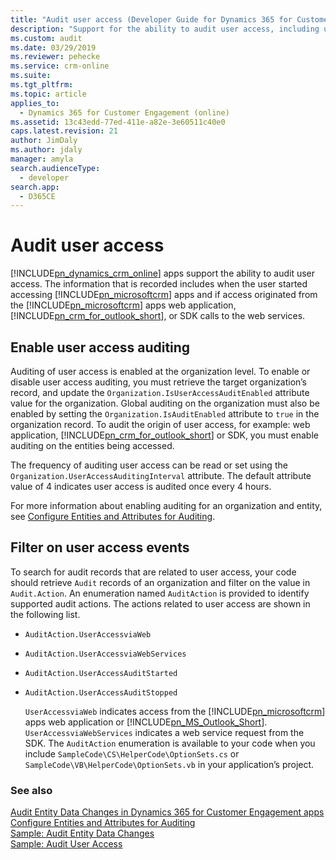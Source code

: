```yaml
---
title: "Audit user access (Developer Guide for Dynamics 365 for Customer Engagement apps) | MicrosoftDocs"
description: "Support for the ability to audit user access, including user identification, access time, and client type."
ms.custom: audit
ms.date: 03/29/2019
ms.reviewer: pehecke
ms.service: crm-online
ms.suite: 
ms.tgt_pltfrm: 
ms.topic: article
applies_to: 
  - Dynamics 365 for Customer Engagement (online)
ms.assetid: 13c43edd-77ed-411e-a82e-3e60511c40e0
caps.latest.revision: 21
author: JimDaly
ms.author: jdaly
manager: amyla
search.audienceType: 
  - developer
search.app: 
  - D365CE
---
```

# Audit user access

[!INCLUDE[pn_dynamics_crm_online](../includes/pn-dynamics-crm-online.md)] apps support the ability to audit user access. The information that is recorded includes when the user started accessing [!INCLUDE[pn_microsoftcrm](../includes/pn-microsoftcrm.md)] apps and if access originated from the [!INCLUDE[pn_microsoftcrm](../includes/pn-microsoftcrm.md)] apps web application, [!INCLUDE[pn_crm_for_outlook_short](../includes/pn-crm-for-outlook-short.md)], or SDK calls to the web services.  
  
## Enable user access auditing  
 Auditing of user access is enabled at the organization level. To enable or disable user access auditing, you must retrieve the target organization’s record, and update the `Organization.IsUserAccessAuditEnabled` attribute value for the organization. Global auditing on the organization must also be enabled by setting the `Organization.IsAuditEnabled` attribute to `true` in the organization record. To audit the origin of user access, for example: web application, [!INCLUDE[pn_crm_for_outlook_short](../includes/pn-crm-for-outlook-short.md)] or SDK, you must enable auditing on the entities being accessed.  
  
 The frequency of auditing user access can be read or set using the `Organization.UserAccessAuditingInterval` attribute. The default attribute value of 4 indicates user access is audited once every 4 hours.  
  
 For more information about enabling auditing for an organization and entity, see [Configure Entities and Attributes for Auditing](configure-entities-attributes-auditing.md).  
  
## Filter on user access events  
 To search for audit records that are related to user access, your code should retrieve `Audit` records of an organization and filter on the value in `Audit.Action`. An enumeration named `AuditAction` is provided to identify supported audit actions. The actions related to user access are shown in the following list.  
  
- `AuditAction.UserAccessviaWeb`  
  
- `AuditAction.UserAccessviaWebServices`  
  
- `AuditAction.UserAccessAuditStarted`  
  
- `AuditAction.UserAccessAuditStopped`  
  
  `UserAccessviaWeb` indicates access from the [!INCLUDE[pn_microsoftcrm](../includes/pn-microsoftcrm.md)] apps web application or [!INCLUDE[pn_MS_Outlook_Short](../includes/pn-ms-outlook-short.md)]. `UserAccessviaWebServices` indicates a web service request from the SDK. The `AuditAction` enumeration is available to your code when you include `SampleCode\CS\HelperCode\OptionSets.cs` or `SampleCode\VB\HelperCode\OptionSets.vb` in your application’s project.  
  
### See also  
 [Audit Entity Data Changes in Dynamics 365 for Customer Engagement apps](audit-entity-data-changes.md)   
 [Configure Entities and Attributes for Auditing](configure-entities-attributes-auditing.md)     
 [Sample: Audit Entity Data Changes](sample-audit-entity-data-changes.md)   
 [Sample: Audit User Access](sample-audit-user-access.md)
